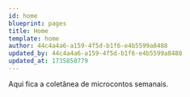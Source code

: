 ```yaml
---
id: home
blueprint: pages
title: Home
template: home
author: 44c4a4a6-a159-4f5d-b1f6-e4b5599a8488
updated_by: 44c4a4a6-a159-4f5d-b1f6-e4b5599a8488
updated_at: 1735850779
---
```

Aqui fica a coletânea de microcontos semanais.